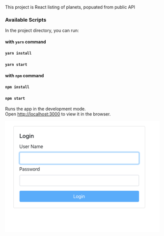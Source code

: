 This project is React listing of planets, popuated from public API

### Available Scripts

In the project directory, you can run:
#### with `yarn` command
#### `yarn install`
#### `yarn start`

#### with `npm` command
#### `npm install`
#### `npm start`
Runs the app in the development mode.<br />
Open [http://localhost:3000](http://localhost:3000) to view it in the browser.


![Signature](https://github.com/PrabhunathY/react-list-sample/blob/master/docs/react-login-ui.png "React Login UI Form")

